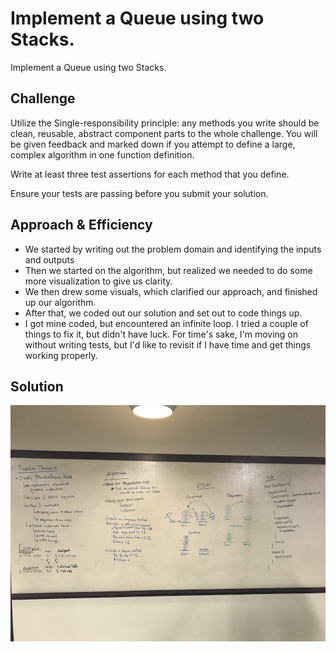 # Implement a Queue using two Stacks.
Implement a Queue using two Stacks.



## Challenge
Utilize the Single-responsibility principle: any methods you write should be clean, reusable, abstract component parts to the whole challenge. You will be given feedback and marked down if you attempt to define a large, complex algorithm in one function definition.


Write at least three test assertions for each method that you define.


Ensure your tests are passing before you submit your solution.

## Approach & Efficiency
- We started by writing out the problem domain and identifying the inputs and outputs
- Then we started on the algorithm, but realized we needed to do some more visualization to give us clarity.
- We then drew some visuals, which clarified our approach, and finished up our algorithm.
- After that, we coded out our solution and set out to code things up.
- I got mine coded, but encountered an infinite loop. I tried a couple of things to fix it, but didn't have luck. For time's sake, I'm moving on without writing tests, but I'd like to revisit if I have time and get things working properly.

## Solution
![queues with stacks](../assets/queue_with_stacks.JPG)
